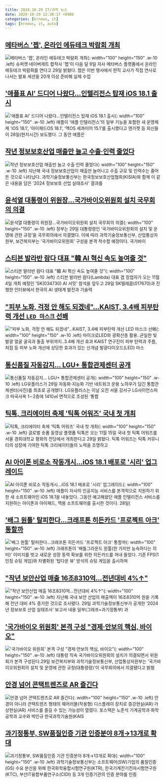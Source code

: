 ```yaml
---
title: 2024.10.29 IT/과학 뉴스
date: 2024-10-29 12:30:17 +0900
categories: [krnews, it]
tags: [krnews, it, auto]
---
```

## [메타버스 '젭', 온라인 에듀테크 박람회 개최](https://n.news.naver.com/mnews/article/003/0012870409)

![메타버스 '젭', 온라인 에듀테크 박람회 개최](https://mimgnews.pstatic.net/image/origin/003/2024/10/29/12870409.jpg?type=nf220_150){: width="100" height="150" .w-10 .left}
슈퍼캣·네이버제트 합작사 '젭'이 다음 달 9일 자사 메타버스 플랫폼에서 온라인 에듀테크 박람회를 연다고 29일 밝혔다. 젭은 이번 행사에서 현직 교사가 직접 연사로 나서는 발표 세션을 20개 이상 준비해 실제 수업

## ['애플표 AI' 드디어 나왔다…인텔리전스 탑재 iOS 18.1 출시](https://n.news.naver.com/mnews/article/092/0002350340)

!['애플표 AI' 드디어 나왔다…인텔리전스 탑재 iOS 18.1 출시](https://mimgnews.pstatic.net/image/origin/092/2024/10/29/2350340.jpg?type=nf220_150){: width="100" height="150" .w-10 .left}
애플이 ‘애플 인텔리전스’의 일부 기능을 포함한 새 운영체제 ‘iOS 18.1’, ‘아이패드OS 18.1’, ‘맥OS 세콰이어 15.1’를 출시했다고 엔가젯 등 외신들이 28일(현지시간) 보도했다. 그 동안 애플은

## [작년 정보보호산업 매출만 늘고 수출·인력 줄었다](https://n.news.naver.com/mnews/article/014/0005259873)

![작년 정보보호산업 매출만 늘고 수출·인력 줄었다](https://mimgnews.pstatic.net/image/origin/014/2024/10/29/5259873.jpg?type=nf220_150){: width="100" height="150" .w-10 .left}
지난해 국내 정보보호산업이 매출만 늘어나고 수출 규모 및 인력수는 줄어든 것으로 나타났다. 과학기술정보통신부는 한국정보보호산업협회(KISIA)와 함께 이 같은 내용을 담은 '2024 정보보호 산업 실태조사' 결과를

## [윤석열 대통령이 위원장…국가바이오위원회 설치 국무회의 의결](https://n.news.naver.com/mnews/article/011/0004408346)

![윤석열 대통령이 위원장…국가바이오위원회 설치 국무회의 의결](https://mimgnews.pstatic.net/image/origin/011/2024/10/29/4408346.jpg?type=nf220_150){: width="100" height="150" .w-10 .left}
정부는 29일 대통령령인 ‘국가바이오위원회의 설치 및 운영에 관한 규정’을 국무회의에서 의결했다. 이에 따라 과학기술정보통신부, 산업통상자원부, 보건복지부는 ‘국가바이오위원회’ 구성을 본격 착수할 예정이다. 국가바이

## [스티븐 발라반 람다 대표 "韓 AI 혁신 속도 높여줄 것"](https://n.news.naver.com/mnews/article/011/0004408342)

![스티븐 발라반 람다 대표 "韓 AI 혁신 속도 높여줄 것"](https://mimgnews.pstatic.net/image/origin/011/2024/10/29/4408342.jpg?type=nf220_150){: width="100" height="150" .w-10 .left}
스티븐 발라반 람다(Lambda) 대표 겸 창업자가 오는 11월 4일 개최 예정인 'SK(034730) AI 서밋' 참석을 앞두고 29일 SK텔레콤(017670)과 진행한 인터뷰에서 한국의 AI 생태계 발전과 기술력

## ["피부 노화, 걱정 안 해도 되겠네"…KAIST, 3.4배 피부탄력 개선 `LED 마스크` 선봬](https://n.news.naver.com/mnews/article/029/0002911945)

!["피부 노화, 걱정 안 해도 되겠네"…KAIST, 3.4배 피부탄력 개선 `LED 마스크` 선봬](https://mimgnews.pstatic.net/image/origin/029/2024/10/29/2911945.jpg?type=nf220_150){: width="100" height="150" .w-10 .left}
마이크로LED와 광확산층 활용..균일한 빛 발광 얼굴 굴곡과 돌출 부위까지..3.4배 개선 효과 KAIST 연구진이 피부 탄력과 주름, 처짐 등 피부 노화 개선에 상당한 효과가 있는 신개념 발광다이오드(LED) 마스

## [통신품질 자동감지… LGU+ 통합관제센터 공개](https://n.news.naver.com/mnews/article/021/0002668223)

![통신품질 자동감지… LGU+ 통합관제센터 공개](https://mimgnews.pstatic.net/image/origin/021/2024/10/29/2668223.jpg?type=nf220_150){: width="100" height="150" .w-10 .left}
LG유플러스가 29일 자동화·지능화 기반 네트워크 운용 노하우가 담긴 통합관제센터(사진)를 최초로 공개했다. LG유플러스는 이날 오전 서울 강서구 LG사이언스파크 마곡사옥 1∼2층에 1410㎡ 면적으로 조성된 ‘통합

## [틱톡, 크리에이터 축제 '틱톡 어워즈' 국내 첫 개최](https://n.news.naver.com/mnews/article/277/0005491379)

![틱톡, 크리에이터 축제 '틱톡 어워즈' 국내 첫 개최](https://mimgnews.pstatic.net/image/origin/277/2024/10/29/5491379.jpg?type=nf220_150){: width="100" height="150" .w-10 .left}
글로벌 숏폼 동영상 플랫폼 틱톡은 오는 11월 15일 국내 첫 틱톡 어워즈를 서울 경희대학교 평화의 전당에서 개최한다고 29일 밝혔다. 틱톡 어워즈는 틱톡 커뮤니티의 성장에 기여한 틱톡 크리에이터들의 노력을 조명하고

## [AI 아이폰 비로소 작동개시…iOS 18.1 배포로 '시리' 업그레이드](https://n.news.naver.com/mnews/article/008/0005106620)

![AI 아이폰 비로소 작동개시…iOS 18.1 배포로 '시리' 업그레이드](https://mimgnews.pstatic.net/image/origin/008/2024/10/29/5106620.jpg?type=nf220_150){: width="100" height="150" .w-10 .left}
애플이 자사의 인공지능 서비스를 본격적으로 지원하기 위한 새 소프트웨어인 iOS 18.1을 내놓았다. 그동안 예고해왔던 애플 인텔리전스 서비스를 지원하는 아이폰과 아이패드, 맥용 소프트웨어를 출시한 것이다. 28일(

## ['배그 원툴' 탈피한다...크래프톤 히든카드 '프로젝트 아크' 통할까](https://n.news.naver.com/mnews/article/008/0005106704)

!['배그 원툴' 탈피한다...크래프톤 히든카드 '프로젝트 아크' 통할까](https://mimgnews.pstatic.net/image/origin/008/2024/10/29/5106704.jpg?type=nf220_150){: width="100" height="150" .w-10 .left}
크래프톤이 '배틀그라운드 원툴(한 가지만 능숙하다는 의미)' 이미지를 벗고 새로운 성장 동력 확보를 위한 히든카드를 꺼내 들었다. 기존 FPS(1인칭 슈팅 게임)와 차별화된 '탑다운 뷰' 방식의 슈팅 게임을 출시하며

## ["작년 보안산업 매출 16조8310억…전년대비 4%↑"](https://n.news.naver.com/mnews/article/018/0005871701)

!["작년 보안산업 매출 16조8310억…전년대비 4%↑"](https://mimgnews.pstatic.net/image/origin/018/2024/10/29/5871701.jpg?type=nf220_150){: width="100" height="150" .w-10 .left}
지난해 국내 보안 산업의 매출액이 16조8310억 원을 기록해 전년 대비 4% 증가한 것으로 조사됐다. 29일 과학기술정보통신부가 공개한 ‘2024년 정보보호 산업 실태조사’ 보고서 내용 일부(그래프=과기정통부) 과

## ['국가바이오 위원회' 본격 구성 "경제·안보의 핵심, 바이오"](https://n.news.naver.com/mnews/article/014/0005259824)

!['국가바이오 위원회' 본격 구성 "경제·안보의 핵심, 바이오"](https://mimgnews.pstatic.net/image/origin/014/2024/10/29/5259824.jpg?type=nf220_150){: width="100" height="150" .w-10 .left}
대통령 직속 국가바이오위원회의 설치가 의결되면서 위원회가 본격 구성된다.29일 보건복지부와 과학기술정보통신부, 산업통상자원부는 '국가바이오위원회의 설치 및 운영에 관한 규정(대통령령)'이 국무회의에서 의결됐다고 밝혔

## [안경 넘어 콘택트렌즈로 AR 즐긴다](https://n.news.naver.com/mnews/article/011/0004408352)

![안경 넘어 콘택트렌즈로 AR 즐긴다](https://mimgnews.pstatic.net/image/origin/011/2024/10/29/4408352.jpg?type=nf220_150){: width="100" height="150" .w-10 .left}
안경이 아니라 콘택트렌즈 형태의 웨어러블(착용형) 디스플레이 장치로 증강현실(AR)·가상현실(AR) 서비스를 즐길 수 있는 가능성이 열렸다. 포스텍은 노준석 기계공학과·화학공학과 교수와 박인규 한국과학기술원(KAIS

## [과기정통부, SW품질인증 기관 인증분야 8개→13개로 확대](https://n.news.naver.com/mnews/article/003/0012871112)

![과기정통부, SW품질인증 기관 인증분야 8개→13개로 확대](https://mimgnews.pstatic.net/image/origin/003/2024/10/29/12871112.jpg?type=nf220_150){: width="100" height="150" .w-10 .left}
과학기술정보통신부는 소프트웨어(SW)기업의 품질인증(GS) 수요 분산을 위해 한국화학융합시험연구원(KTR), 한국기계전기전자시험연구원(KTC), 부산IT융합부품연구소(CIDI) 등 3개 인증기관의 인증 분야를 인증

